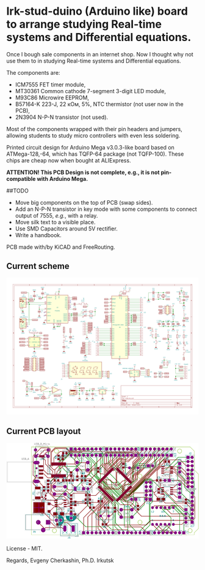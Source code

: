# Irk-stud-duino (Arduino like) board to arrange studying Real-time systems and Differential equations.

Once I bough sale components in an internet shop.  Now I thought why not use them to in studying Real-time systems and Differential equations.

The components are:

- ICM7555 FET timer module,
- MT30361 Common cathode 7-segment 3-digit LED module,
- M93C86 Microwire EEPROM,
- B57164-K 223-J, 22 кОм, 5%, NTC thermistor (not user now in the PCB),
- 2N3904 N-P-N transistor (not used).

Most of the components wrapped with their pin headers and jumpers, allowing students to study micro controllers with even less soldering.


Printed circuit design for Arduino Mega v3.0.3-like board based on ATMega-128,-64, which has TQFP-64 package (not TQFP-100). These chips are cheap now when bought at ALIExpress.

__ATTENTION! This PCB Design is not complete, e.g., it is not pin-compatible with Arduino Mega.__

##TODO

- Move big components on the top of PCB (swap sides).
- Add an N-P-N transistor in key mode with some components to connect output of 7555, *e.g.*, with a relay.
- Move silk text to a visible place.
- Use SMD Capacitors around 5V rectifier.
- Write a handbook.

PCB made with/by KiCAD and FreeRouting.

## Current scheme

![Scheme in SVG](./view/arduino.svg)

## Current PCB layout

![Current PCB layout in SVG](./view/arduino-brd.svg)

License - MIT.

Regards,
Evgeny Cherkashin, Ph.D.
Irkutsk
